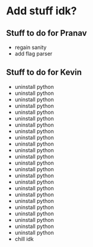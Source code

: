 # Add stuff idk?

## Stuff to do for Pranav
- regain sanity
- add flag parser

## Stuff to do for Kevin
- uninstall python
- uninstall python
- uninstall python
- uninstall python
- uninstall python
- uninstall python
- uninstall python
- uninstall python
- uninstall python
- uninstall python
- uninstall python
- uninstall python
- uninstall python
- uninstall python
- uninstall python
- uninstall python
- uninstall python
- uninstall python
- uninstall python
- uninstall python
- uninstall python
- uninstall python
- uninstall python
- uninstall python
- chill idk
